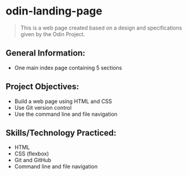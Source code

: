 # odin-landing-page
> This is a web page created based on a design and specifications given by the Odin Project. 
## General Information:
- One main index page containing 5 sections 
## Project Objectives:
- Build a web page using HTML and CSS
- Use Git version control
- Use the command line and file navigation
## Skills/Technology Practiced:
- HTML
- CSS (flexbox)
- Git and GitHub
- Command line and file navigation 